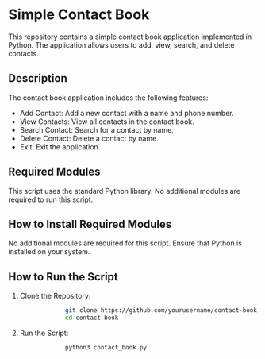# Simple Contact Book
This repository contains a simple contact book application implemented in Python. The application allows users to add, view, search, and delete contacts.

## Description
The contact book application includes the following features:

* Add Contact: Add a new contact with a name and phone number.
* View Contacts: View all contacts in the contact book.
* Search Contact: Search for a contact by name.
* Delete Contact: Delete a contact by name.
* Exit: Exit the application.

## Required Modules
This script uses the standard Python library. No additional modules are required to run this script.

## How to Install Required Modules
No additional modules are required for this script. Ensure that Python is installed on your system.

## How to Run the Script
1. Clone the Repository:
```bash
                git clone https://github.com/yourusername/contact-book.git
                cd contact-book
```
2. Run the Script:
```bash
                python3 contact_book.py
```